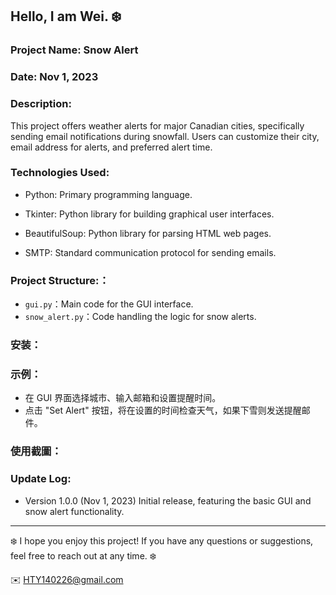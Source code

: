 ## Hello, I am Wei. ❄️


### Project Name:  Snow Alert

### Date:  Nov 1, 2023

### Description:
This project offers weather alerts for major Canadian cities, specifically sending email notifications during snowfall. Users can customize their city, email address for alerts, and preferred alert time.

### Technologies Used:
- Python: Primary programming language.
  
- Tkinter: Python library for building graphical user interfaces.
  
- BeautifulSoup: Python library for parsing HTML web pages.
  
- SMTP: Standard communication protocol for sending emails.
  

### Project Structure:：
- `gui.py`：Main code for the GUI interface.
- `snow_alert.py`：Code handling the logic for snow alerts.

### 安装：
### 示例：
- 在 GUI 界面选择城市、输入邮箱和设置提醒时间。
- 点击 "Set Alert" 按钮，将在设置的时间检查天气，如果下雪则发送提醒邮件。

### 使用截圖：


### Update Log:
- Version 1.0.0 (Nov 1, 2023)
Initial release, featuring the basic GUI and snow alert functionality.

***

❄️ I hope you enjoy this project! If you have any questions or suggestions, feel free to reach out at any time. ❄️

✉️ HTY140226@gmail.com



